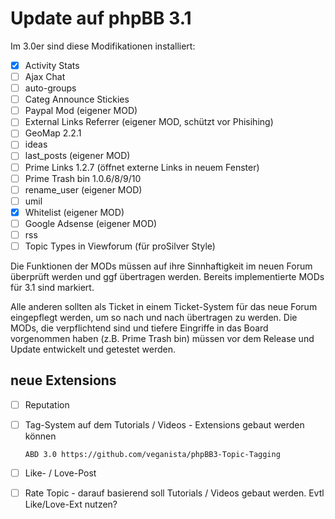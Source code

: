 # Update auf phpBB 3.1

Im 3.0er sind diese Modifikationen installiert:

* [x] Activity Stats
* [ ] Ajax Chat
* [ ] auto-groups
* [ ] Categ Announce Stickies
* [ ] Paypal Mod (eigener MOD)
* [ ] External Links Referrer (eigener MOD, schützt vor Phisihing)
* [ ] GeoMap 2.2.1
* [ ] ideas
* [ ] last_posts (eigener MOD)
* [ ] Prime Links 1.2.7 (öffnet externe Links in neuem Fenster)
* [ ] Prime Trash bin 1.0.6/8/9/10
* [ ] rename_user (eigener MOD)
* [ ] umil
* [x] Whitelist (eigener MOD)
* [ ] Google Adsense (eigener MOD)
* [ ] rss
* [ ] Topic Types in Viewforum (für proSilver Style)

Die Funktionen der MODs müssen auf ihre Sinnhaftigkeit im neuen Forum überprüft werden und ggf übertragen werden.
Bereits implementierte MODs für 3.1 sind markiert.

Alle anderen sollten als Ticket in einem Ticket-System für das neue Forum eingepflegt werden, um so nach und nach übertragen zu werden. Die MODs, die verpflichtend sind und tiefere Eingriffe in das Board vorgenommen haben (z.B. Prime Trash bin) müssen vor dem Release und Update entwickelt und getestet werden.


## neue Extensions

* [ ] Reputation
* [ ] Tag-System auf dem Tutorials / Videos - Extensions gebaut werden können

      ABD 3.0 https://github.com/veganista/phpBB3-Topic-Tagging  

* [ ] Like- / Love-Post
* [ ] Rate Topic - darauf basierend soll Tutorials / Videos gebaut werden. Evtl Like/Love-Ext nutzen?
